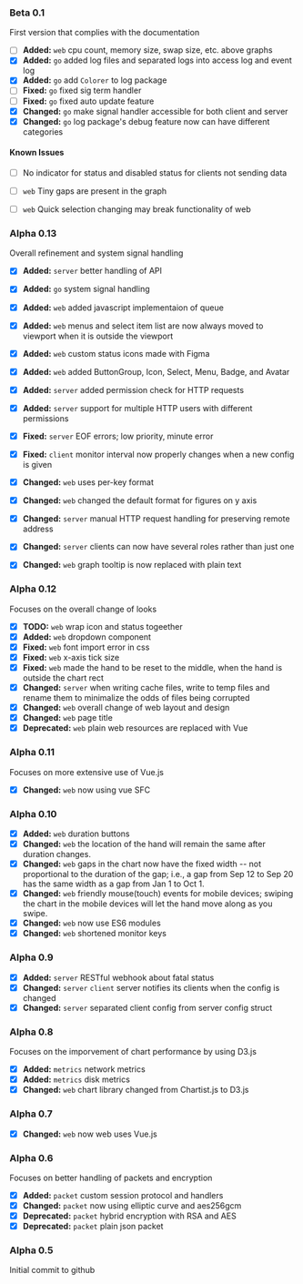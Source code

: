 ### Beta 0.1

First version that complies with the documentation

- [ ] **Added:** `web` cpu count, memory size, swap size, etc. above graphs
- [x] **Added:** `go` added log files and separated logs into access log and event log
- [x] **Added:** `go` add `Colorer` to log package
- [ ] **Fixed:** `go` fixed sig term handler
- [ ] **Fixed:** `go` fixed auto update feature
- [x] **Changed:** `go` make signal handler accessible for both client and server
- [x] **Changed:** `go` log package's debug feature now can have different categories

#### Known Issues

- [ ] No indicator for status and disabled status for clients not sending data
- [ ] `web` Tiny gaps are present in the graph
- [ ] `web` Quick selection changing may break functionality of web


### Alpha 0.13

Overall refinement and system signal handling

- [x] **Added:** `server` better handling of API
- [x] **Added:** `go` system signal handling
- [x] **Added:** `web` added javascript implementaion of queue
- [x] **Added:** `web` menus and select item list are now always moved to viewport when it is outside the viewport
- [x] **Added:** `web` custom status icons made with Figma
- [x] **Added:** `web` added ButtonGroup, Icon, Select, Menu, Badge, and Avatar
- [x] **Added:** `server` added permission check for HTTP requests
- [x] **Added:** `server` support for multiple HTTP users with different permissions
- [x] **Fixed:** `server` EOF errors; low priority, minute error
- [x] **Fixed:** `client` monitor interval now properly changes when a new config is given
- [x] **Changed:** `web` uses per-key format
- [x] **Changed:** `web` changed the default format for figures on y axis
- [x] **Changed:** `server` manual HTTP request handling for preserving remote address
- [x] **Changed:** `server` clients can now have several roles rather than just one
- [x] **Changed:** `web` graph tooltip is now replaced with plain text


### Alpha 0.12

Focuses on the overall change of looks

- [x] **TODO:** `web` wrap icon and status togeether
- [x] **Added:** `web` dropdown component
- [x] **Fixed:** `web` font import error in css
- [x] **Fixed:** `web` x-axis tick size
- [x] **Fixed:** `web` made the hand to be reset to the middle, when the hand is outside the chart rect
- [x] **Changed:** `server` when writing cache files, write to temp files and rename them to minimalize the odds of files being corrupted
- [x] **Changed:** `web` overall change of web layout and design
- [x] **Changed:** `web` page title
- [x] **Deprecated:** `web` plain web resources are replaced with Vue

### Alpha 0.11

Focuses on more extensive use of Vue.js

- [x] **Changed:** `web` now using vue SFC

### Alpha 0.10

- [x] **Added:** `web` duration buttons
- [x] **Changed:** `web` the location of the hand will remain the same after duration changes.
- [x] **Changed:** `web` gaps in the chart now have the fixed width -- not proportional to the duration of the gap; i.e., a gap from Sep 12 to Sep 20 has the same width as a gap from Jan 1 to Oct 1.
- [x] **Changed:** `web` friendly mouse(touch) events for mobile devices; swiping the chart in the mobile devices will let the hand move along as you swipe.
- [x] **Changed:** `web` now use ES6 modules
- [x] **Changed:** `web` shortened monitor keys

### Alpha 0.9

- [x] **Added:** `server` RESTful webhook about fatal status
- [x] **Changed:** `server` `client` server notifies its clients when the config is changed
- [x] **Changed:** `server` separated client config from server config struct

### Alpha 0.8

Focuses on the imporvement of chart performance by using D3.js

- [x] **Added:** `metrics` network metrics
- [x] **Added:** `metrics` disk metrics
- [x] **Changed:** `web` chart library changed from Chartist.js to D3.js

### Alpha 0.7

- [x] **Changed:** `web` now web uses Vue.js

### Alpha 0.6

Focuses on better handling of packets and encryption

- [x] **Added:** `packet` custom session protocol and handlers
- [x] **Changed:** `packet` now using elliptic curve and aes256gcm
- [x] **Deprecated:** `packet` hybrid encryption with RSA and AES
- [x] **Deprecated:** `packet` plain json packet

### Alpha 0.5

Initial commit to github
